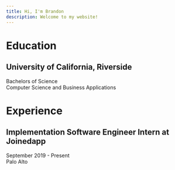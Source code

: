 ```yaml
---
title: Hi, I'm Brandon
description: Welcome to my website!
---
```

# **Education**  

## **University of California, Riverside**  

Bachelors of Science  
Computer Science and Business Applications   

# **Experience**

## **Implementation Software Engineer Intern at Joinedapp**  
  September 2019 - Present  
  Palo Alto

